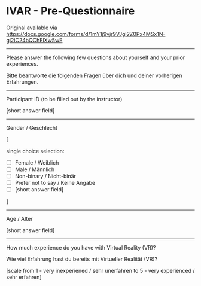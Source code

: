 # IVAR - Pre-Questionnaire

Original available via https://docs.google.com/forms/d/1mY1j9vjr9VJgl2Z0Px4MSx1N-gl2iC24bQChElXw5wE

___

Please answer the following few questions about yourself and your prior experiences.

Bitte beantworte die folgenden Fragen über dich und deiner vorherigen Erfahrungen.

___

Participant ID (to be filled out by the instructor)

[short answer field]
___

Gender / Geschlecht

[

single choice selection:
  * [ ] Female / Weiblich
  * [ ] Male / Männlich
  * [ ] Non-binary / Nicht-binär
  * [ ] Prefer not to say / Keine Angabe
  * [ ] [short answer field]

]

___

Age  / Alter

[short answer field]

___

How much experience do you have with Virtual Reality (VR)?

Wie viel Erfahrung hast du bereits mit Virtueller Realität (VR)?

[scale from 1 - very inexperiened / sehr unerfahren to 5 - very experienced / sehr erfahren]
